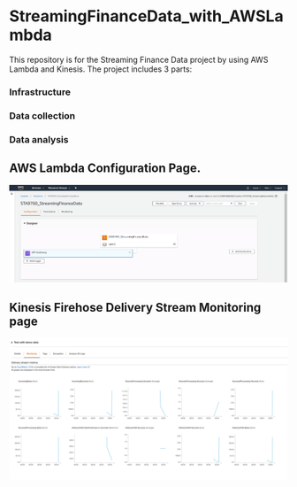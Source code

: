 # StreamingFinanceData_with_AWSLambda
This repository is for the Streaming Finance Data project by using AWS Lambda and Kinesis. 
The project includes 3 parts:
### Infrastructure 
### Data collection
### Data analysis


## AWS Lambda Configuration Page.
![Lambda](https://github.com/Aaron0720/StreamingFinanceData_with_AWSLambda/blob/master/asset/Lambda.png)

## Kinesis Firehose Delivery Stream Monitoring page
![kinesis](https://github.com/Aaron0720/StreamingFinanceData_with_AWSLambda/blob/master/asset/kinesis.png)
